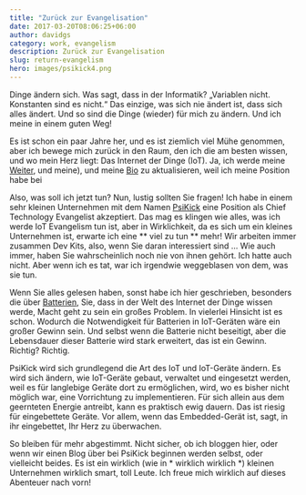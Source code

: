 ```yaml
---
title: "Zurück zur Evangelisation"
date: 2017-03-20T08:06:25+06:00
author: davidgs
category: work, evangelism
description: Zurück zur Evangelisation
slug: return-evangelism
hero: images/psikick4.png
---
```


Dinge ändern sich. Was sagt, dass in der Informatik? „Variablen nicht. Konstanten sind es nicht.“ Das einzige, was sich nie ändert ist, dass sich alles ändert. Und so sind die Dinge (wieder) für mich zu ändern. Und ich meine in einem guten Weg!

Es ist schon ein paar Jahre her, und es ist ziemlich viel Mühe genommen, aber ich bewege mich zurück in den Raum, den ich die am besten wissen, und wo mein Herz liegt: Das Internet der Dinge (IoT). Ja, ich werde meine [Weiter](/#experiences), und meine), und meine [Bio](/#about) zu aktualisieren, weil ich meine Position habe bei

Also, was soll ich jetzt tun? Nun, lustig sollten Sie fragen! Ich habe in einem sehr kleinen Unternehmen mit dem Namen [PsiKick](http://www.psikick.com/) eine Position als Chief Technology Evangelist akzeptiert. Das mag es klingen wie alles, was ich werde IoT Evangelism tun ist, aber in Wirklichkeit, da es sich um ein kleines Unternehmen ist, erwarte ich eine ** viel zu tun ** mehr! Wir arbeiten immer zusammen Dev Kits, also, wenn Sie daran interessiert sind ... Wie auch immer, haben Sie wahrscheinlich noch nie von ihnen gehört. Ich hatte auch nicht. Aber wenn ich es tat, war ich irgendwie weggeblasen von dem, was sie tun.

Wenn Sie alles gelesen haben, sonst habe ich hier geschrieben, besonders die über [Batterien](/posts/category/iot/minor-iot-calculations), Sie, dass in der Welt des Internet der Dinge wissen werde, Macht geht zu sein ein großes Problem. In vielerlei Hinsicht ist es schon. Wodurch die Notwendigkeit für Batterien in IoT-Geräten wäre ein großer Gewinn sein. Und selbst wenn die Batterie nicht beseitigt, aber die Lebensdauer dieser Batterie wird stark erweitert, das ist ein Gewinn. Richtig? Richtig.

PsiKick wird sich grundlegend die Art des IoT und IoT-Geräte ändern. Es wird sich ändern, wie IoT-Geräte gebaut, verwaltet und eingesetzt werden, weil es für langlebige Geräte dort zu ermöglichen, wird, wo es bisher nicht möglich war, eine Vorrichtung zu implementieren. Für sich allein aus dem geernteten Energie antreibt, kann es praktisch ewig dauern. Das ist riesig für eingebettete Geräte. Vor allem, wenn das Embedded-Gerät ist, sagt, in ihr eingebettet, Ihr Herz zu überwachen.

So bleiben für mehr abgestimmt. Nicht sicher, ob ich bloggen hier, oder wenn wir einen Blog über bei PsiKick beginnen werden selbst, oder vielleicht beides. Es ist ein wirklich (wie in * wirklich wirklich *) kleinen Unternehmen wirklich smart, toll Leute. Ich freue mich wirklich auf dieses Abenteuer nach vorn!

